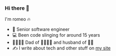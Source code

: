### Hi there 👋

I'm romeo 🔥

- 💼 Senior software engineer
- 💻 Been code slinging for around 15 years
- 👨‍👩‍👧‍👦 Dad of 👦🏻👦🏻 and husband of 👩🏻
- ✍️ I write about tech and other stuff on [my site](https://romeo.dev)
